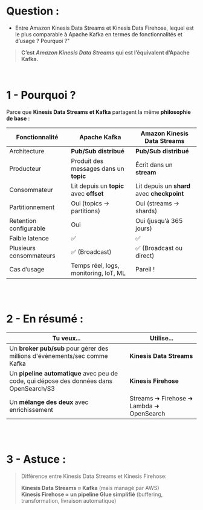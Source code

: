
# Question :

- Entre Amazon Kinesis Data Streams et Kinesis Data Firehose, lequel est le plus comparable à Apache Kafka en termes de fonctionnalités et d’usage ? Pourquoi ?"


> **C’est _Amazon Kinesis Data Streams_ qui est l’équivalent d’Apache Kafka.**

<br/>


# 1 -  Pourquoi ?

Parce que **Kinesis Data Streams et Kafka** partagent la même **philosophie de base** :

| Fonctionnalité | Apache Kafka | Amazon Kinesis Data Streams |
|----------------|--------------|-----------------------------|
| Architecture | **Pub/Sub distribué** | **Pub/Sub distribué** |
| Producteur | Produit des messages dans un **topic** | Écrit dans un **stream** |
| Consommateur | Lit depuis un **topic** avec **offset** | Lit depuis un **shard** avec **checkpoint** |
| Partitionnement | Oui (topics → partitions) | Oui (streams → shards) |
| Retention configurable | Oui | Oui (jusqu’à 365 jours) |
| Faible latence | ✅ | ✅ |
| Plusieurs consommateurs | ✅ (Broadcast) | ✅ (Broadcast ou direct) |
| Cas d’usage | Temps réel, logs, monitoring, IoT, ML | Pareil ! |

<br/>
<br/>



# 2 - En résumé :

| Tu veux... | Utilise... |
|------------|------------|
| Un **broker pub/sub** pour gérer des millions d'événements/sec comme Kafka | **Kinesis Data Streams** |
| Un **pipeline automatique** avec peu de code, qui dépose des données dans OpenSearch/S3 | **Kinesis Firehose** |
| Un **mélange des deux** avec enrichissement | Streams ➜ Firehose ➜ Lambda ➜ OpenSearch |

<br/>
<br/>

# 3 -  Astuce  :

> Différence entre  Kinesis Data Streams et  Kinesis Firehose:
> 
>  **Kinesis Data Streams ≈ Kafka** (mais managé par AWS)  
>  **Kinesis Firehose ≈ un pipeline Glue simplifié** (buffering, transformation, livraison automatique)

